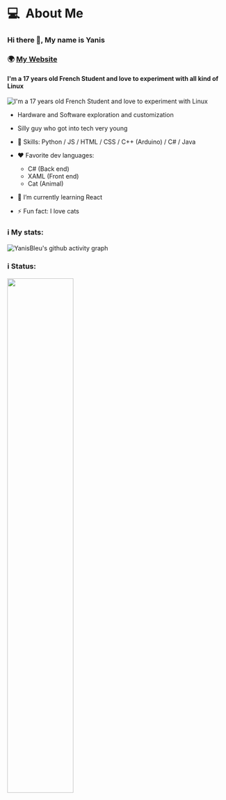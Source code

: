 <h1 style="display: flex; justify-content: space-between;">
  <div>
     <span align="left">💻&nbsp;&nbsp;About Me</span>
  </div>
</h1>

### Hi there 👋, My name is Yanis
### 🌍 [My Website](https;//yanisbleu.github.io)
#### I'm a 17 years old French Student and love to experiment with all kind of Linux
![I'm a 17 years old French Student and love to experiment with Linux](https://i.pinimg.com/736x/88/d4/da/88d4da6416a1f3b9d65979c93efcd23d.jpg)


- Hardware and Software exploration and customization
- Silly guy who got into tech very young

  
- 🧠 Skills:  Python / JS / HTML / CSS / C++ (Arduino) / C# / Java


- ❤️ Favorite dev languages:
   - C# (Back end)
   - XAML (Front end)
   - Cat (Animal)


- 🌱 I’m currently learning React 
- ⚡ Fun fact: I love cats

### ℹ️ My stats:
![YanisBleu's github activity graph](https://github-readme-activity-graph.vercel.app/graph?username=YanisBleu&bg_color=000000&color=0C0CE0&line=000080&point=ffffff&area=true&hide_border=true)

### ℹ️ Status:
<div align="left" dir="auto">
   <img style="width: 55%;" src="https://lanyard.cnrad.dev/api/798310011335606315?borderRadius=5&bg=040457&idleMessage=&theme=dark&showDisplayName=true&animated=true"/>
</div>
